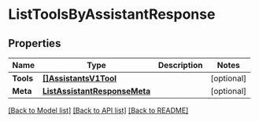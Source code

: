 # ListToolsByAssistantResponse

## Properties

Name | Type | Description | Notes
------------ | ------------- | ------------- | -------------
**Tools** | [**[]AssistantsV1Tool**](AssistantsV1Tool.md) |  |[optional] 
**Meta** | [**ListAssistantResponseMeta**](ListAssistantResponseMeta.md) |  |[optional] 

[[Back to Model list]](../README.md#documentation-for-models) [[Back to API list]](../README.md#documentation-for-api-endpoints) [[Back to README]](../README.md)



